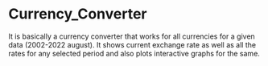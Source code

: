 # Currency_Converter
 It is basically a currency converter that works for all currencies for a given data (2002-2022 august). It shows current exchange rate as well as all the rates for any selected period and also plots interactive graphs for the same.
